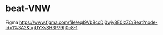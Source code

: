 # beat-VNW

Figma
https://www.figma.com/file/eqI9VbBccDj0wjy8E0IzZC/Beat?node-id=1%3A2&t=jUYXsSH3P79fj0c8-1
